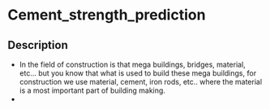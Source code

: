 # Cement_strength_prediction
## Description
* In the field of construction is that mega buildings, bridges, material, etc… but you know that what is used to build these mega buildings, for construction we use material, cement, iron rods, etc.. where the material is a most important part of building making.
* 
